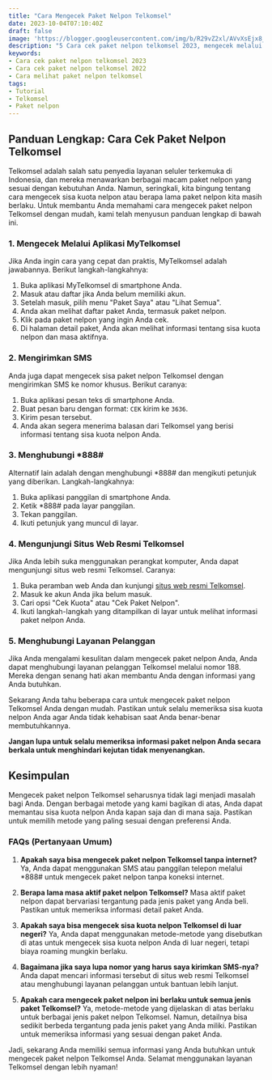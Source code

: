 ```yaml
---
title: "Cara Mengecek Paket Nelpon Telkomsel"
date: 2023-10-04T07:10:40Z
draft: false
image: 'https://blogger.googleusercontent.com/img/b/R29vZ2xl/AVvXsEjx8_BTMW9X5fHOKhemq8y9ldTjBWbYtDwkwU22ggcsTlGxE7_WBK0TaDacF5sjVcrBlLDArMK7_ZbD9FIC2LBZ_6NOtqzu4ylPJr2pD8EXtoAInnOzcgsM3QH-bH5YE9HavK-K5VJp1lGLLTL8hORTtOwz7D9OUippJne_fhFlpDkkLzylw6-ck5Hw2Y4/s480/Cara-mengecek-paket-nelpon-telkomsel.webp'
description: "5 Cara cek paket nelpon telkomsel 2023, mengecek melalui aplikasi MyTelkomsel, Mengirimkan SMS, Menghubungi *888#, Mengunjungi situs Web resmi Telkomsel.."
keywords:
- Cara cek paket nelpon telkomsel 2023
- Cara cek paket nelpon telkomsel 2022
- Cara melihat paket nelpon telkomsel
tags:
- Tutorial
- Telkomsel
- Paket nelpon
---
```


## Panduan Lengkap: Cara Cek Paket Nelpon Telkomsel

Telkomsel adalah salah satu penyedia layanan seluler terkemuka di Indonesia, dan mereka menawarkan berbagai macam paket nelpon yang sesuai dengan kebutuhan Anda. Namun, seringkali, kita bingung tentang cara mengecek sisa kuota nelpon atau berapa lama paket nelpon kita masih berlaku. Untuk membantu Anda memahami cara mengecek paket nelpon Telkomsel dengan mudah, kami telah menyusun panduan lengkap di bawah ini.

### 1. Mengecek Melalui Aplikasi MyTelkomsel

Jika Anda ingin cara yang cepat dan praktis, MyTelkomsel adalah jawabannya. Berikut langkah-langkahnya:

1. Buka aplikasi MyTelkomsel di smartphone Anda.
2. Masuk atau daftar jika Anda belum memiliki akun.
3. Setelah masuk, pilih menu "Paket Saya" atau "Lihat Semua".
4. Anda akan melihat daftar paket Anda, termasuk paket nelpon.
5. Klik pada paket nelpon yang ingin Anda cek.
6. Di halaman detail paket, Anda akan melihat informasi tentang sisa kuota nelpon dan masa aktifnya.

### 2. Mengirimkan SMS

Anda juga dapat mengecek sisa paket nelpon Telkomsel dengan mengirimkan SMS ke nomor khusus. Berikut caranya:

1. Buka aplikasi pesan teks di smartphone Anda.
2. Buat pesan baru dengan format: `CEK` kirim ke `3636`.
3. Kirim pesan tersebut.
4. Anda akan segera menerima balasan dari Telkomsel yang berisi informasi tentang sisa kuota nelpon Anda.

### 3. Menghubungi *888#

Alternatif lain adalah dengan menghubungi *888# dan mengikuti petunjuk yang diberikan. Langkah-langkahnya:

1. Buka aplikasi panggilan di smartphone Anda.
2. Ketik *888# pada layar panggilan.
3. Tekan panggilan.
4. Ikuti petunjuk yang muncul di layar.

### 4. Mengunjungi Situs Web Resmi Telkomsel

Jika Anda lebih suka menggunakan perangkat komputer, Anda dapat mengunjungi situs web resmi Telkomsel. Caranya:

1. Buka peramban web Anda dan kunjungi [situs web resmi Telkomsel](https://www.telkomsel.com/).
2. Masuk ke akun Anda jika belum masuk.
3. Cari opsi "Cek Kuota" atau "Cek Paket Nelpon".
4. Ikuti langkah-langkah yang ditampilkan di layar untuk melihat informasi paket nelpon Anda.

### 5. Menghubungi Layanan Pelanggan

Jika Anda mengalami kesulitan dalam mengecek paket nelpon Anda, Anda dapat menghubungi layanan pelanggan Telkomsel melalui nomor 188. Mereka dengan senang hati akan membantu Anda dengan informasi yang Anda butuhkan.

Sekarang Anda tahu beberapa cara untuk mengecek paket nelpon Telkomsel Anda dengan mudah. Pastikan untuk selalu memeriksa sisa kuota nelpon Anda agar Anda tidak kehabisan saat Anda benar-benar membutuhkannya.

**Jangan lupa untuk selalu memeriksa informasi paket nelpon Anda secara berkala untuk menghindari kejutan tidak menyenangkan.**

## Kesimpulan

Mengecek paket nelpon Telkomsel seharusnya tidak lagi menjadi masalah bagi Anda. Dengan berbagai metode yang kami bagikan di atas, Anda dapat memantau sisa kuota nelpon Anda kapan saja dan di mana saja. Pastikan untuk memilih metode yang paling sesuai dengan preferensi Anda.

### FAQs (Pertanyaan Umum)

1. **Apakah saya bisa mengecek paket nelpon Telkomsel tanpa internet?**
   Ya, Anda dapat menggunakan SMS atau panggilan telepon melalui *888# untuk mengecek paket nelpon tanpa koneksi internet.

2. **Berapa lama masa aktif paket nelpon Telkomsel?**
   Masa aktif paket nelpon dapat bervariasi tergantung pada jenis paket yang Anda beli. Pastikan untuk memeriksa informasi detail paket Anda.

3. **Apakah saya bisa mengecek sisa kuota nelpon Telkomsel di luar negeri?**
   Ya, Anda dapat menggunakan metode-metode yang disebutkan di atas untuk mengecek sisa kuota nelpon Anda di luar negeri, tetapi biaya roaming mungkin berlaku.

4. **Bagaimana jika saya lupa nomor yang harus saya kirimkan SMS-nya?**
   Anda dapat mencari informasi tersebut di situs web resmi Telkomsel atau menghubungi layanan pelanggan untuk bantuan lebih lanjut.

5. **Apakah cara mengecek paket nelpon ini berlaku untuk semua jenis paket Telkomsel?**
   Ya, metode-metode yang dijelaskan di atas berlaku untuk berbagai jenis paket nelpon Telkomsel. Namun, detailnya bisa sedikit berbeda tergantung pada jenis paket yang Anda miliki. Pastikan untuk memeriksa informasi yang sesuai dengan paket Anda.

Jadi, sekarang Anda memiliki semua informasi yang Anda butuhkan untuk mengecek paket nelpon Telkomsel Anda. Selamat menggunakan layanan Telkomsel dengan lebih nyaman!